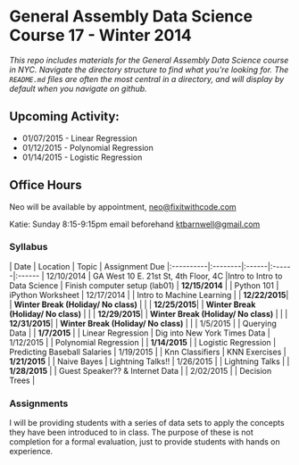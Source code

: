 # General Assembly Data Science Course 17 - Winter 2014

*This repo includes materials for the General Assembly Data Science course in NYC. Navigate the directory structure to find what you're looking for. The `README.md` files are often the most central in a directory, and will display by default when you navigate on github.*


## Upcoming Activity:

* 01/07/2015 - Linear Regression
* 01/12/2015 - Polynomial Regression
* 01/14/2015 - Logistic Regression 

## Office Hours

Neo will be available by appointment, neo@fixitwithcode.com

Katie: Sunday 8:15-9:15pm email beforehand ktbarnwell@gmail.com

### Syllabus


| Date      | Location | Topic | Assignment Due 
|:----------|:--------|:------|:------|:------
| 12/10/2014 | GA West 10 E. 21st St, 4th Floor, 4C |Intro to Intro to Data Science | Finish computer setup (lab01)
| **12/15/2014** | | Python 101 | iPython Worksheet
| 12/17/2014  | | Intro to Machine Learning | 
| **12/22/2015**| | **Winter Break (Holiday/ No class)** | |
| **12/25/2015**| | **Winter Break (Holiday/ No class)** | |
| **12/29/2015**| | **Winter Break (Holiday/ No class)** | |
| **12/31/2015**| | **Winter Break (Holiday/ No class)** | |
| 1/5/2015 | | Querying Data  |
| **1/7/2015** | | Linear Regression  | Dig into New York Times Data
| 1/12/2015 | |  Polynomial Regression  | 
| **1/14/2015** | | Logistic Regression  | Predicting Baseball Salaries
| 1/19/2015 | | Knn Classifiers | KNN Exercises 
| **1/21/2015** | | Naive Bayes | Lightning Talks!!
| 1/26/2015 | | Lightning Talks | 
| **1/28/2015** | | Guest Speaker?? & Internet Data | 
| 2/02/2015 | | Decision Trees |  


### Assignments

I will be providing students with a series of data sets to apply the concepts they have been introduced to in class.  The purpose of these is not completion for a formal evaluation, just to provide students with hands on experience.


